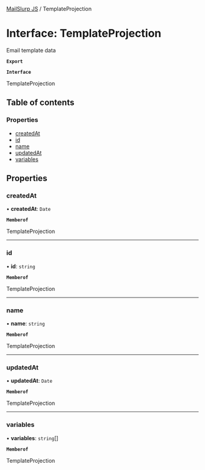 [MailSlurp JS](../README.md) / TemplateProjection

# Interface: TemplateProjection

Email template data

**`Export`**

**`Interface`**

TemplateProjection

## Table of contents

### Properties

- [createdAt](TemplateProjection.md#createdat)
- [id](TemplateProjection.md#id)
- [name](TemplateProjection.md#name)
- [updatedAt](TemplateProjection.md#updatedat)
- [variables](TemplateProjection.md#variables)

## Properties

### createdAt

• **createdAt**: `Date`

**`Memberof`**

TemplateProjection

___

### id

• **id**: `string`

**`Memberof`**

TemplateProjection

___

### name

• **name**: `string`

**`Memberof`**

TemplateProjection

___

### updatedAt

• **updatedAt**: `Date`

**`Memberof`**

TemplateProjection

___

### variables

• **variables**: `string`[]

**`Memberof`**

TemplateProjection
